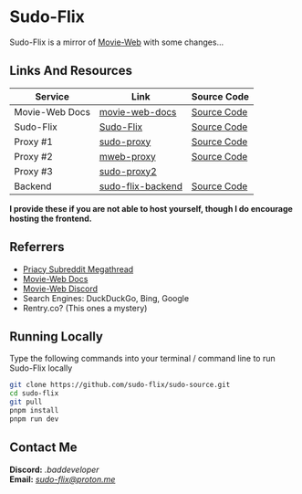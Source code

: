 # Sudo-Flix
Sudo-Flix is a mirror of [Movie-Web](https://github.com/movie-web/movie-web) with some changes...

## Links And Resources
| Service        | Link                                               | Source Code                                          |
|----------------|----------------------------------------------------|------------------------------------------------------|
| Movie-Web Docs | [movie-web-docs](https://movie-web.github.io/)     | [Source Code](https://github.com/movie-web/docs)     |
| Sudo-Flix      | [Sudo-Flix](https://sudo-flix.lol)                 | [Source Code](https://github.com/sudo-flix/sudo-source)  |
| Proxy #1       | [sudo-proxy](https://sudo-proxy.netlify.app)       | [Source Code](https://gitlab.com/itzCozi/sudo-proxy) |
| Proxy #2       | [mweb-proxy](https://mweb-proxy.up.railway.app)    | [Source Code](https://gitlab.com/itzCozi/sudo-proxy) |
| Proxy #3       | [sudo-proxy2](sudo-proxy.up.railway.app)
| Backend        | [sudo-flix-backend](https://sudo-flix-backend.lol) | [Source Code](https://github.com/movie-web/backend)  |
**I provide these if you are not able to host yourself, though I do encourage hosting the frontend.**

## Referrers
- [Priacy Subreddit Megathread](https://www.reddit.com/r/Piracy/s/iymSloEpXn)
- [Movie-Web Docs](https://movie-web.github.io/docs/instances)
- [Movie-Web Discord](https://movie-web.github.io/links/discord)
- Search Engines: DuckDuckGo, Bing, Google
- Rentry.co? (This ones a mystery)

## Running Locally
Type the following commands into your terminal / command line to run Sudo-Flix locally
```bash
git clone https://github.com/sudo-flix/sudo-source.git
cd sudo-flix
git pull
pnpm install
pnpm run dev
```

## Contact Me
**Discord:** *.baddeveloper*  
**Email:** *sudo-flix@proton.me*